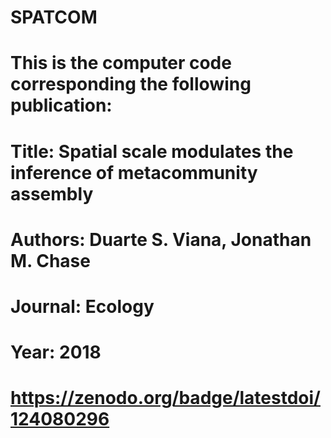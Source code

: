 # SPATCOM

# This is the computer code corresponding the following publication:

# Title: Spatial scale modulates the inference of metacommunity assembly
# Authors: Duarte S. Viana, Jonathan M. Chase
# Journal: Ecology
# Year: 2018

# https://zenodo.org/badge/latestdoi/124080296
